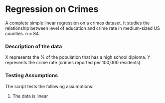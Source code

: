 # Regression on Crimes
A complete simple linear regression on a crimes dataset. It studies the relationship between level of education and crime rate in medium-sized US counties. n = 84. 

### Description of the data
X represents the % of the population that has a high school diploma. Y represents the crime rate (crimes reported per 100,000 residents).

### Testing Assumptions
The script tests the following assumptions: 
1. The data is linear


